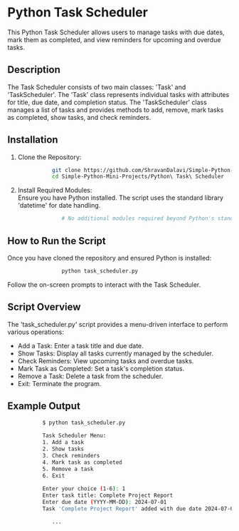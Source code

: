 # Python Task Scheduler
This Python Task Scheduler allows users to manage tasks with due dates, mark them as completed, and view reminders for upcoming and overdue tasks.

## Description
The Task Scheduler consists of two main classes: 'Task' and 'TaskScheduler'. The 'Task' class represents individual tasks with attributes for title, due date, and completion status. The 'TaskScheduler' class manages a list of tasks and provides methods to add, remove, mark tasks as completed, show tasks, and check reminders.

## Installation
1. Clone the Repository:
```bash
              git clone https://github.com/ShravanDalavi/Simple-Python-Mini-Projects.git
              cd Simple-Python-Mini-Projects/Python\ Task\ Scheduler
```
2. Install Required Modules:       
Ensure you have Python installed. The script uses the standard library 'datetime' for date handling.   
```bash  
                 # No additional modules required beyond Python's standard library
```
## How to Run the Script
Once you have cloned the repository and ensured Python is installed:
```bash
                 python task_scheduler.py
```                
Follow the on-screen prompts to interact with the Task Scheduler.

## Script Overview
The 'task_scheduler.py' script provides a menu-driven interface to perform various operations:

- Add a Task: Enter a task title and due date.
- Show Tasks: Display all tasks currently managed by the scheduler.
- Check Reminders: View upcoming tasks and overdue tasks.
- Mark Task as Completed: Set a task's completion status.
- Remove a Task: Delete a task from the scheduler.
- Exit: Terminate the program.

## Example  Output
```bash
           $ python task_scheduler.py
  
           Task Scheduler Menu:
           1. Add a task
           2. Show tasks
           3. Check reminders
           4. Mark task as completed
           5. Remove a task
           6. Exit
 
           Enter your choice (1-6): 1
           Enter task title: Complete Project Report
           Enter due date (YYYY-MM-DD): 2024-07-01
           Task 'Complete Project Report' added with due date 2024-07-01.

              ...

```

